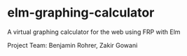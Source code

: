 # elm-graphing-calculator
A virtual graphing calculator for the web using FRP with Elm

Project Team: Benjamin Rohrer, Zakir Gowani
